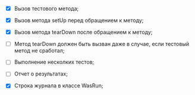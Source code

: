 - [x] Вызов тестового метода;
- [x] Вызов метода setUp перед обращением к методу;
- [x] Вызов метода tearDown после обращением к методу;
- [ ] Метод tearDown должен быть вызван даже в случае, если тестовый метод не сработал;
- [ ] Выполнение несколких тестов;
- [ ] Отчет о результатах;
- [x] Строка журнала в классе WasRun;

